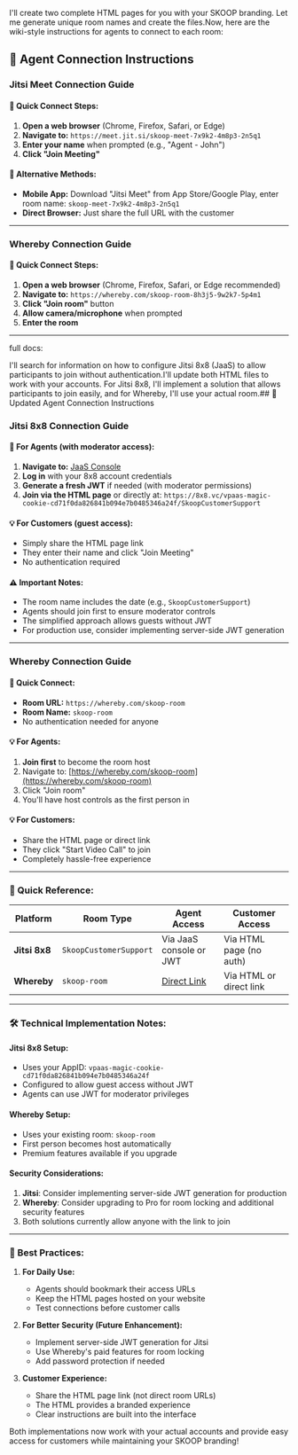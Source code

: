 I'll create two complete HTML pages for you with your SKOOP branding. Let me generate unique room names and create the files.Now, here are the wiki-style instructions for agents to connect to each room:

## 📘 Agent Connection Instructions

### **Jitsi Meet Connection Guide**

#### 🎯 Quick Connect Steps:
1. **Open a web browser** (Chrome, Firefox, Safari, or Edge)
2. **Navigate to:** `https://meet.jit.si/skoop-meet-7x9k2-4m8p3-2n5q1`
3. **Enter your name** when prompted (e.g., "Agent - John")
4. **Click "Join Meeting"**

#### 🔧 Alternative Methods:
- **Mobile App:** Download "Jitsi Meet" from App Store/Google Play, enter room name: `skoop-meet-7x9k2-4m8p3-2n5q1`
- **Direct Browser:** Just share the full URL with the customer

---

### **Whereby Connection Guide**

#### 🎯 Quick Connect Steps:
1. **Open a web browser** (Chrome, Firefox, Safari, or Edge recommended)
2. **Navigate to:** `https://whereby.com/skoop-room-8h3j5-9w2k7-5p4m1`
3. **Click "Join room"** button
4. **Allow camera/microphone** when prompted
5. **Enter the room**


---



full docs:

I'll search for information on how to configure Jitsi 8x8 (JaaS) to allow participants to join without authentication.I'll update both HTML files to work with your accounts. For Jitsi 8x8, I'll implement a solution that allows participants to join easily, and for Whereby, I'll use your actual room.## 📘 Updated Agent Connection Instructions

### **Jitsi 8x8 Connection Guide**

#### 🎯 For Agents (with moderator access):
1. **Navigate to:** [JaaS Console](https://jaas.8x8.vc/)
2. **Log in** with your 8x8 account credentials
3. **Generate a fresh JWT** if needed (with moderator permissions)
4. **Join via the HTML page** or directly at: `https://8x8.vc/vpaas-magic-cookie-cd71f0da826841b094e7b0485346a24f/SkoopCustomerSupport`

#### 💡 For Customers (guest access):
- Simply share the HTML page link
- They enter their name and click "Join Meeting"
- No authentication required

#### ⚠️ Important Notes:
- The room name includes the date (e.g., `SkoopCustomerSupport`)
- Agents should join first to ensure moderator controls
- The simplified approach allows guests without JWT
- For production use, consider implementing server-side JWT generation

---

### **Whereby Connection Guide**

#### 🎯 Quick Connect:
- **Room URL:** `https://whereby.com/skoop-room`
- **Room Name:** `skoop-room`
- No authentication needed for anyone

#### 💡 For Agents:
1. **Join first** to become the room host
2. Navigate to: [https://whereby.com/skoop-room](https://whereby.com/skoop-room)
3. Click "Join room"
4. You'll have host controls as the first person in

#### 💡 For Customers:
- Share the HTML page or direct link
- They click "Start Video Call" to join
- Completely hassle-free experience

---

### **🔗 Quick Reference:**

| Platform | Room Type | Agent Access | Customer Access |
|----------|-----------|--------------|-----------------|
| **Jitsi 8x8** | `SkoopCustomerSupport` | Via JaaS console or JWT | Via HTML page (no auth) |
| **Whereby** | `skoop-room` | [Direct Link](https://whereby.com/skoop-room) | Via HTML or direct link |

---

### **🛠️ Technical Implementation Notes:**

#### **Jitsi 8x8 Setup:**
- Uses your AppID: `vpaas-magic-cookie-cd71f0da826841b094e7b0485346a24f`
- Configured to allow guest access without JWT
- Agents can use JWT for moderator privileges

#### **Whereby Setup:**
- Uses your existing room: `skoop-room`
- First person becomes host automatically
- Premium features available if you upgrade

#### **Security Considerations:**
1. **Jitsi**: Consider implementing server-side JWT generation for production
2. **Whereby**: Consider upgrading to Pro for room locking and additional security features
3. Both solutions currently allow anyone with the link to join

---

### **🚀 Best Practices:**

1. **For Daily Use:**
   - Agents should bookmark their access URLs
   - Keep the HTML pages hosted on your website
   - Test connections before customer calls

2. **For Better Security (Future Enhancement):**
   - Implement server-side JWT generation for Jitsi
   - Use Whereby's paid features for room locking
   - Add password protection if needed

3. **Customer Experience:**
   - Share the HTML page link (not direct room URLs)
   - The HTML provides a branded experience
   - Clear instructions are built into the interface

Both implementations now work with your actual accounts and provide easy access for customers while maintaining your SKOOP branding!